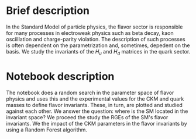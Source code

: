 # Brief description

In the Standard Model of particle physics, the flavor sector is responsible for many processes in electroweak physics such as beta decay, kaon osciillation and charge-parity violation. The description of such processes is often dependent on the parametrization and, sometimes, depedent on the basis. We study the invariants of the $H_u$ and $H_d$ matrices in the quark sector.

# Notebook description

The notebook does a random search in the parameter space of flavor physics and uses this and the experimental values for the CKM and quark masses to define flavor invariants. These, in turn, are plotted and studied against each other. We answer the question: where is the SM located in the invariant space? We proceed the study the RGEs of the SM's flavor invariants.
We the impact of the CKM parameters in the flavor invariants by using a Random Forest algorithm.
